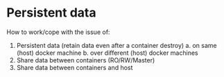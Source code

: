 # Persistent data
How to work/cope with the issue of:
1. Persistent data (retain data even after a container destroy)
  a. on same (host) docker machine
  b. over different (host) docker machines
2. Share data between containers (RO/RW/Master)
3. Share data between containers and host
